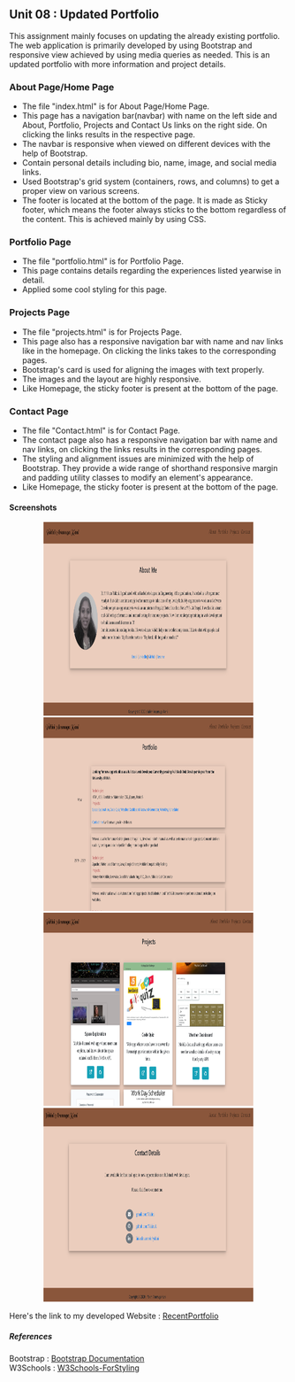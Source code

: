 ## Unit 08 : Updated Portfolio

This assignment mainly focuses on updating the already existing portfolio. The web application is primarily developed by using Bootstrap and responsive view achieved by using media queries as needed. This is an updated portfolio with more information and project details.

### About Page/Home Page

* The file "index.html" is for About Page/Home Page.
* This page has a navigation bar(navbar) with name on the left side and About, Portfolio, Projects and Contact Us links on the right side. On clicking the links results in the respective page.
* The navbar is responsive when viewed on different devices with the help of Bootstrap.
* Contain personal details including bio, name, image, and social media links.
* Used Bootstrap's grid system (containers, rows, and columns) to get a proper view on various screens.
* The footer is located at the bottom of the page. It is made as Sticky footer, which means the footer always sticks to the bottom regardless of the content. This is achieved mainly by using CSS. 

### Portfolio Page

* The file "portfolio.html" is for Portfolio Page.
* This page contains details regarding the experiences listed yearwise in detail.
* Applied some cool styling for this page.

### Projects Page

* The file "projects.html" is for Projects Page.
* This page also has a responsive navigation bar with name and nav links like in the homepage. On clicking the links takes to the corresponding pages.
* Bootstrap's card is used for aligning the images with text properly.
* The images and the layout are highly responsive.
* Like Homepage, the sticky footer is present at the bottom of the page.

### Contact Page

* The file "Contact.html" is for Contact Page.
* The contact page also has a responsive navigation bar with name and nav links, on clicking the links results in the corresponding pages.
* The styling and alignment issues are minimized with the help of Bootstrap. They provide a wide range of shorthand responsive margin and padding utility classes to modify an element's appearance.
* Like Homepage, the sticky footer is present at the bottom of the page.

#### Screenshots

<p style ="text-align:center;">
<img src="Assets/Images/AboutPage.jpg" width="380" alt= "AboutPage" height="350"/>
<img src="Assets/Images/Portfolio.jpg"  width="380" alt="Portfolio Page" height="350"/>
<img src="Assets/Images/Projects.jpg" width="380" alt="Projects Page" height="350"/>
<img src="Assets/Images/Contacts.jpg"  width="380" alt="Contact Page" height="350"/>
</p>

Here's the link to my developed Website : [RecentPortfolio](https://yakinia.github.io/08-UpdatedPortfolio/index.html)

##### References

Bootstrap : [Bootstrap Documentation](https://getbootstrap.com/docs/4.5/getting-started/introduction/)<br/>
W3Schools : [W3Schools-ForStyling](https://www.w3schools.com/css/css_howto.asp)